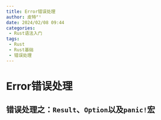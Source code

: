 ```yaml
---
title: Error错误处理
author: 皮特ᴾᵗ
date: 2024/02/08 09:44
categories:
 - Rust语法入门
tags:
 - Rust
 - Rust基础
 - 错误处理
---
```


# Error错误处理

## 错误处理之：`Result`、`Option`以及`panic!`宏


